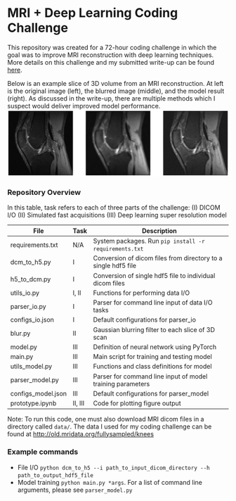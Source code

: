 # MRI + Deep Learning Coding Challenge

This repository was created for a 72-hour coding challenge in which the goal was to improve MRI reconstruction with deep learning techniques. More details on this challenge and my submitted write-up can be found [here](https://github.com/davevanveen/mri_coding_challenge/blob/master/writeup.pdf).


Below is an example slice of 3D volume from an MRI reconstruction. At left is the original image (left), the blurred image (middle), and the model result (right). As discussed in the write-up, there are multiple methods which I suspect would deliver improved model performance.
<img src="https://github.com/davevanveen/mri_coding_challenge/blob/master/plots/orig_v_blur_v_result.png" width="800">


### Repository Overview

In this table, task refers to each of three parts of the challenge: (I) DICOM I/O (II) Simulated fast acquisitions (III) Deep learning super resolution model

File | Task | Description
--- | --- | ---
requirements.txt | N/A | System packages. Run `pip install -r  requirements.txt`
dcm_to_h5.py | I | Conversion of dicom files from directory to a single hdf5 file
h5_to_dcm.py | I | Conversion of single hdf5 file to individual dicom files
utils_io.py | I, II | Functions for performing data I/O
parser_io.py | I | Parser for command line input of data I/O tasks
configs_io.json | I | Default configurations for parser_io
blur.py | II | Gaussian blurring filter to each slice of 3D scan
model.py | III | Definition of neural network using PyTorch
main.py | III | Main script for training and testing model
utils_model.py | III | Functions and class definitions for model
parser_model.py | III | Parser for command line input of model training parameters
configs_model.json | III | Default configurations for parser_model
prototype.ipynb | II, III | Code for plotting figure output

Note: To run this code, one must also download MRI dicom files in a directory called `data/`. The data I used for my coding challenge can be found at <http://old.mridata.org/fullysampled/knees>


### Example commands
* File I/O
`python dcm_to_h5 --i path_to_input_dicom_directory --h path_to_output_hdf5_file`
* Model training
`python main.py *args`.
For a list of command line arguments, please see `parser_model.py`



